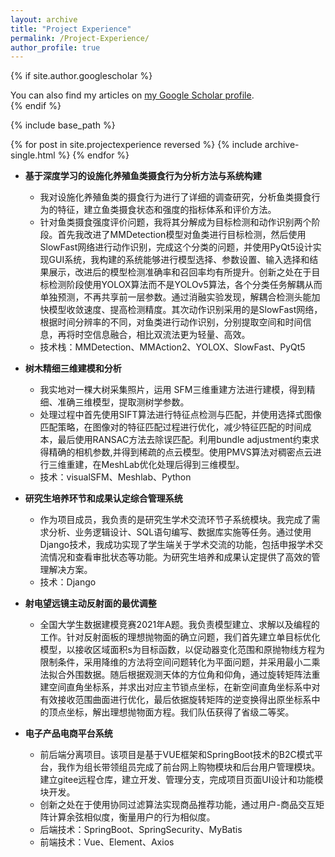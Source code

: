 ```yaml
---
layout: archive
title: "Project Experience"
permalink: /Project-Experience/
author_profile: true
---
```


{% if site.author.googlescholar %}
  <div class="wordwrap">You can also find my articles on <a href="{{site.author.googlescholar}}">my Google Scholar profile</a>.</div>
{% endif %}

{% include base_path %}

{% for post in site.projectexperience reversed %}
  {% include archive-single.html %}
{% endfor %}


- **基于深度学习的设施化养殖鱼类摄食行为分析方法与系统构建**
  - 我对设施化养殖鱼类的摄食行为进行了详细的调查研究，分析鱼类摄食行为的特征，建立鱼类摄食状态和强度的指标体系和评价方法。
  - 针对鱼类摄食强度评价问题，我将其分解成为目标检测和动作识别两个阶段。首先我改进了MMDetection模型对鱼类进行目标检测，然后使用SlowFast网络进行动作识别，完成这个分类的问题，并使用PyQt5设计实现GUI系统，我构建的系统能够进行模型选择、参数设置、输入选择和结果展示，改进后的模型检测准确率和召回率均有所提升。创新之处在于目标检测阶段使用YOLOX算法而不是YOLOv5算法，各个分类任务解耦从而单独预测，不再共享前一层参数。通过消融实验发现，解耦合检测头能加快模型收敛速度、提高检测精度。其次动作识别采用的是SlowFast网络，根据时间分辨率的不同，对鱼类进行动作识别，分别提取空间和时间信息，再将时空信息融合，相比双流法更为轻量、高效。
  - 技术栈：MMDetection、MMAction2、YOLOX、SlowFast、PyQt5


- **树木精细三维建模和分析**
  - 我实地对一棵大树采集照片，运用 SFM三维重建方法进行建模，得到精细、准确三维模型，提取测树学参数。
  - 处理过程中首先使用SIFT算法进行特征点检测与匹配，并使用选择式图像匹配策略，在图像对的特征匹配过程进行优化，减少特征匹配的时间成本，最后使用RANSAC方法去除误匹配。利用bundle adjustment约束求得精确的相机参数,并得到稀疏的点云模型。使用PMVS算法对稠密点云进行三维重建，在MeshLab优化处理后得到三维模型。
  - 技术：visualSFM、Meshlab、Python


- **研究生培养环节和成果认定综合管理系统**
  - 作为项目成员，我负责的是研究生学术交流环节子系统模块。我完成了需求分析、业务逻辑设计、SQL语句编写、数据库实施等任务。通过使用Django技术，我成功实现了学生端关于学术交流的功能，包括申报学术交流情况和查看审批状态等功能。为研究生培养和成果认定提供了高效的管理解决方案。
  - 技术：Django

- **射电望远镜主动反射面的最优调整**
  - 全国大学生数据建模竞赛2021年A题。我负责模型建立、求解以及编程的工作。针对反射面板的理想抛物面的确立问题，我们首先建立单目标优化模型，以接收区域面积s为目标函数，以促动器变化范围和原抛物线方程为限制条件，采用降维的方法将空间问题转化为平面问题，并采用最小二乘法拟合外围数据。随后根据观测天体的方位角和仰角，通过旋转矩阵法重建空间直角坐标系，并求出对应主节锁点坐标，在新空间直角坐标系中对有效接收范围曲面进行优化，最后依据旋转矩阵的逆变换得出原坐标系中的顶点坐标，解出理想抛物面方程。我们队伍获得了省级二等奖。

- **电子产品电商平台系统**
  - 前后端分离项目。该项目是基于VUE框架和SpringBoot技术的B2C模式平台，我作为组长带领组员完成了前台网上购物模块和后台用户管理模块。建立gitee远程仓库，建立开发、管理分支，完成项目页面UI设计和功能模块开发。
  - 创新之处在于使用协同过滤算法实现商品推荐功能，通过用户-商品交互矩阵计算余弦相似度，衡量用户的行为相似度。
  - 后端技术：SpringBoot、SpringSecurity、MyBatis
  - 前端技术：Vue、Element、Axios